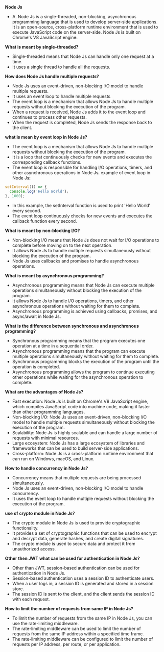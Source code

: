 **Node Js**
- A. Node Js is a single-threaded, non-blocking, asynchronous programming language that is used to develop server-side applications. It is an open-source, cross-platform runtime environment that is used to execute JavaScript code on the server-side. Node Js is built on Chrome's V8 JavaScript engine. 


 **What is meant by single-threaded?**
- Single-threaded means that Node Js can handle only one request at a time.
- It uses a single thread to handle all the requests. 

**How does Node Js handle multiple requests?**
- Node Js uses an event-driven, non-blocking I/O model to handle multiple requests.
- It uses an event loop to handle multiple requests.
- The event loop is a mechanism that allows Node Js to handle multiple requests without blocking the execution of the program.
- When a request is received, Node Js adds it to the event loop and continues to process other requests.
- When the request is completed, Node Js sends the response back to the client.

**what is mean by  event loop in Node Js?**
- The event loop is a mechanism that allows Node Js to handle multiple requests without blocking the execution of the program.
- It is a loop that continuously checks for new events and executes the corresponding callback functions.
- The event loop is responsible for handling I/O operations, timers, and other asynchronous operations in Node Js.
example of event loop in Node Js:
```javascript
setInterval(() => {
  console.log('Hello World');
}, 1000);
```
- In this example, the setInterval function is used to print 'Hello World' every second.
- The event loop continuously checks for new events and executes the callback function every second.

**What is meant by non-blocking I/O?**
- Non-blocking I/O means that Node Js does not wait for I/O operations to complete before moving on to the next operation.
- It allows Node Js to handle multiple requests simultaneously without blocking the execution of the program.
- Node Js uses callbacks and promises to handle asynchronous operations.


**What is meant by asynchronous programming?**
- Asynchronous programming means that Node Js can execute multiple operations simultaneously without blocking the execution of the program.
- It allows Node Js to handle I/O operations, timers, and other asynchronous operations without waiting for them to complete.
- Asynchronous programming is achieved using callbacks, promises, and async/await in Node Js.

**What is the difference between synchronous and asynchronous programming?**
- Synchronous programming means that the program executes one operation at a time in a sequential order.
- Asynchronous programming means that the program can execute multiple operations simultaneously without waiting for them to complete.
- Synchronous programming blocks the execution of the program until the operation is completed.
- Asynchronous programming allows the program to continue executing other operations while waiting for the asynchronous operation to complete.

**What are the advantages of Node Js?**
- Fast execution: Node Js is built on Chrome's V8 JavaScript engine, which compiles JavaScript code into machine code, making it faster than other programming languages.
- Non-blocking I/O: Node Js uses an event-driven, non-blocking I/O model to handle multiple requests simultaneously without blocking the execution of the program.
- Scalability: Node Js is highly scalable and can handle a large number of requests with minimal resources.
- Large ecosystem: Node Js has a large ecosystem of libraries and frameworks that can be used to build server-side applications.
- Cross-platform: Node Js is a cross-platform runtime environment that can run on Windows, macOS, and Linux.

**How to handle concurrency in Node Js?**
- Concurrency means that multiple requests are being processed simultaneously.
- Node Js uses an event-driven, non-blocking I/O model to handle concurrency.
- It uses the event loop to handle multiple requests without blocking the execution of the program.

**use of crypto module in Node Js?**
- The crypto module in Node Js is used to provide cryptographic functionality.
- It provides a set of cryptographic functions that can be used to encrypt and decrypt data, generate hashes, and create digital signatures.
- The crypto module is used to secure data and protect it from unauthorized access.

**Other then JWT what can be used for authentication in Node Js?**
- Other than JWT, session-based authentication can be used for authentication in Node Js.
- Session-based authentication uses a session ID to authenticate users.
- When a user logs in, a session ID is generated and stored in a session store.
- The session ID is sent to the client, and the client sends the session ID with each request.

**How to limit the number of requests from same IP in Node Js?**
- To limit the number of requests from the same IP in Node Js, you can use the rate-limiting middleware.
- The rate-limiting middleware can be used to limit the number of requests from the same IP address within a specified time frame.
- The rate-limiting middleware can be configured to limit the number of requests per IP address, per route, or per application.


